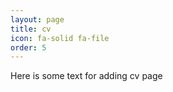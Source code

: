 ```yaml
---
layout: page
title: cv
icon: fa-solid fa-file
order: 5
---
```


Here is some text for adding cv page